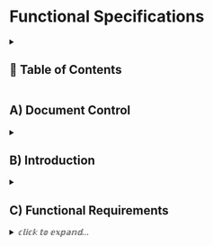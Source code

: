 # Functional Specifications
<details>
<summary>

<!-- TABLE OF CONTENTS -->
<h2 id="table-of-contents"> 📖 Table of Contents</h2>

</summary>
    


</details>

## A) Document Control
<details>
<summary><em></em></summary>

- ### ➤ 1) Document Information

| Document ID | Document # 01 |
|---|---|
| Document Owner | Max BERNARD |
| Issue date |  |
| Last Issue Date | |
| Document Name | |

- ### ➤ 2) Document History

| Version n° | Edits completed by | Date | Description of edit |
|---|---|---|---|
|01|Max BERNARD, Mathis KAKAL| 11/08/2023 | Initial Release (V.01) |

- ### ➤ 3) Document Approval

| Role | Name | Signature | Date |
|---|---|---|---|
| Project Manager | Arthur LEMOINE | | |
| Tech Lead | Mathis KAKAL | | |
| Software Developer | Pierre GORIN | | |
| Software Developer | Evan UHRLING | | |
| Quality Assurance | Quentin CLEMENT | | |
| Quality Assurance | Robin DEBRY | | |

</details>

## B) Introduction
<details>
<summary><em></em></summary>

- ### ➤ 1) Glossary

| Term used | Definition |
|---|---|
| "team" | ALGOSUP team 3 (2023-2024 - Project 2) |
| "player" | A person playing the game |

- ### ➤ 2) Project Overview

<!--- Explain what we have to do -->
Our team was tasked with creating a Pac-Man clone, with the added restriction that it had to be coded in assembly and run on an x86 CPU architecture 16-bit system.

- ### ➤ 3) Project Definition

    - #### ➭ <ins>Vision</ins>

    <!-- our end goal with this project -->
    We are making a perfect Pac-Man clone. We will use the Original assets and copy exactly the game mechanics. 

    - #### ➭ <ins>Objectives</ins>

    > Tell the objectives given by the customer and the objectives we gave ourselves (in simple bullet points)

    - #### ➭ <ins>Scope</ins>

    | In Scope |
    |---|
    | Delivering the project |
    | Delivering an open source clone of pacman |

    | Out of Scope |
    |---|
    | Delivering the actual DOS binaries of pacman |

    - #### ➭ <ins>Deliverables</ins>

    | Name | Type | Deadline | Goal | Link |
    |---|---|---|---|---|
    | Functional Specifications Document | Document (markdown) | | | |
    | Technical Specifications Document | Document (markdown) | | | |
    | Weekly Reports | Document ( | | | |
    | Test Plan | Document (markdown) | | | |
    | Test Cases | Spreadsheet (Google Sheets) | | | |

- ### ➤ 4) Project Organisation

    - #### ➭ <ins>Project Representatives</ins>

    |Project Owner|Represented by...|
    |---|---|
    |**Franck JEANNIN**|Represented by himself|
    |Arthur LEMOINE|Represented by Max BERNARD (Program Manager)|
    
    The project sponsors (highlighted in **bold**) are expected to be in charge of:

    - Defining the vision and high level objectives for the project
    - Approving the requirements, timetable, resources and budget (if necessary).
    - Authorising the provision of funds/resources (internal or external) (if necessary).
    - Approving the functional and technical specifications written by the team.
    - Ensuring that major business risks are identified and managed by the team
    - Approving any major changes in scope
    - Receiving Project Weekly Reports and taking action accordingly resolving issues escalated by the Project Manager.
    - Ensuring business/operational support arrangements are put in place
    - Ensuring the participation of a business resource (if required)
    - Providing final acceptance of the solution upon project completion.

    - #### ➭ <ins>Stakeholders</ins>

    | Stakeholder | Might have/find an interest in... |
    |---|---|
    | Franck JEANNIN | |
    | ALGOSUP Students | |
    | B3 ?? | |

    - #### ➭ <ins>Project Roles</ins>

    As defined by the project owner (ALGOSUP), the team is arranged in the following manner:

    | Role | Description | Name |
    |---|---|---|
    | Project Manager | | Arthur LEMOINE |
    | Program Manager | | Max BERNARD |
    | Tech Lead | | Mathis KAKAL |
    | Software Developer | | Pierre GORIN |
    | Software Developer | | Evan UHRLING |
    | Quality Assurance | | Quentin CLEMENT |
    | Quality Assurance | | Robin DEBRY |

    - #### ➭ <ins>Project Reviewers</ins>

    External project reviewers have been appointed by the project owner to review our specifications and provide us with feedback.

- ### ➤ 5) Project Plan

    - #### ➭ <ins>Retroplanning</ins>

    ![image.png](./pictures/retroplan.png)
    (do agile instead of waterfall) => use scrum methodology

    - #### ➭ <ins>Milestones</ins>

    | Milestone | Deadline |
    |---|---|
    | Functional Specifications V1 | Friday, November 10th 2023 |
    | Technical Specifications V1 | |
    | POC (pre MVP) | |
    | MVP (Alpha realease) | |
    | Oral Presentation (Beta Release) | |
    | ?? | |

    - #### ➭ <ins>Dependencies</ins>

    The POC requires some prior understanding of the target technologies before being developed, meaning that its development will probably start on week 2.

    The MVP requires the POC to be made first to estimate difficulty of tasks and viability of set objectives.

    The rest of the project depends on the first version of the functional specifications to be released and approved first.

    - #### ➭ <ins>Resources/Financial plan</ins>

    We have an estimated 55 hours total to complete this project
    => We have the team

    => Teachers

    => School's resources

    - #### ➭ <ins>Assumptions/Constraints</ins>

    | Assumptions |
    |---|
    | We assume that reality is real |
    |We assume to be alive in such reality|

    | Constraints |
    |---|
    | We only live once |

</details>

## C) Functional Requirements


<details>
<summary><em>𝕔𝕝𝕚𝕔𝕜 𝕥𝕠 𝕖𝕩𝕡𝕒𝕟𝕕...</em></summary>

- ### ➤ 1) Pac-Man's features

    - #### ➭ <ins>Brief History...</ins>

    <!-- Explain what is pacman + image to be pretty -->
    Pac-Man is a maze arcade game created in 1980 in Japan. In the game, you play Pac-Man, who looks like: <img src="./pictures/pac-man1.png" alt="a yellow ball with a mouth" width="15">, and need to eat all the Gums in a maze to end the level.
    <p align="center"><img src="./pictures/PAC-MAN-game1.png" alt="Pac-Man game" width="400"/></p> 

    In this picture, the smallest dots in the maze are Gums. To navigate the level, you can go up, down, left, or right, with no other input required.

    Multi-coloured ghosts <img src="./pictures/pink-ghost.png" alt="pink ghost" width="15"/> are chasing Pac-Man through the level, and if one touches Pac-Man, he loses a life.
    Pac-Man can eat a Super Gum (the slightly bigger dots). 
    
    They give Pac-Man the ability to eat the ghosts for a period of time. When you complete a level, the ghosts get faster, and the Super Gum bonus gets shorter.
    After a set amount of time, fruits appear in a level. Eating the fruits gives bonus points.

    - #### ➭ <ins>Objectives and lose condition</ins>

    The game objectives are twofold :
    - Eat all the Gums (244) in a maze. this will bring the player to the next level.
    - Get the highest posible Score. Several action will let the player increase their score.
    Eating all the Gums will increase the score, but is not the only way to do so.

    There is a single lose condition : being touched by a ghost.<br>The player can lose 4 times before getting a game over.

    - #### ➭ <ins>Player</ins>
    The player play as Pac-Man, a yellow ball with a mouth. It can move in 4 directions : Up, Down, Left, Right. The movement speed change from level to level.
    
    The player can eat Gums to gain points. The player can eat Super Gum (the bigger pink dots in the maze) to enter what is called Fright Mode.


    - #### ➭ <ins>Fruits</ins>

    Fruits can appear in the maze twice per game when the player eats a specific amount of Gums. fruits only stay on screen for a short period of time.

    - #### ➭ <ins>Fright mode</ins>

    In Fright Mode the player can move faster and can now eat ghost without dieing. When in this state the objectives becomes to eat the ghost. at higher level Fright Mode get shorter and shorter.

    - #### ➭ <ins>Score</ins>

    This are all the way the player can get score :
    - Eating Gums
    - Eating Super Gums
    - Eating Fruits
    - Eating a ghost

    Oznce the player reach 10,000 points he gains an extra life.

    - #### ➭ <ins>Ghosts</ins>

    - There are 4 ghost. 
    - The player dies when touching one of the ghost.
    - A ghost can be eaten by the player when the game is in fright mode
    - If a ghost is eaten he goes back to the center of the maze
    - At higher dificulty ghost get faster

    The ghost have three behaviors :
        - Scater : the ghost are going for a corner of the maze
        - Chase : Each ghost has a diferent chase behavior, but the idea is to hunt down the player.
        - Frightened : The ghosts are runnig away from the player with random movement. this only activate when the game is in Fright Mode when the player eat a Super Gum.

    The Ghost cycle between Scater and Chase. at higher level ghosts spend more time in Chase mode.

    - #### ➭ <ins>Environment</ins>

    The game is played in a maze with this exact layout.
    <p align="center"><img src="./pictures/PAC-MAN-game1.png" alt="Pac-Man game" width="500"/></p>
    Neither the player nor the ghost can cross the blue lines.
    The maze does not change from one level to the other.<br>When the player or ghost go through the gate at the left and right side of the maze, they reapear at the other end of the level.


    - #### ➭ <ins>User Interface</ins>

        - ##### <ins>Font</ins>

        The font is a monospace sans-serif and should be all uppercase. The characters are white to create a contrast against the black background. Every character is 53.8% Pac-Man high and wide. There should be a 7.7% Pac-Man wide gap between characters. A new line should have a 7.7% Pac-Man gap from the one above.

        - ##### <ins>Game Score</ins>

        At the top of the screen, "HIGH SCORE" should be aligned at the centre of the screen.<br> The number should be displayed below the text. The rightmost number in the high score should be under the "O" of "SCORE".<br><br> The current score should be displayed as "1UP", horizontally aligned with "HIGH SCORE". The "P" of "1UP" should be 4 characters to the left of the "H" of "HIGH SCORE".<br> The number should be displayed horizontally aligned with the numbers under "HIGH SCORE". The rightmost number should be offset 1 character to the right of the "P" in "1UP". The end result should look like this picture:
        
        <p align="center"><img src="./pictures/UI.png" alt="pac-man UI" width="400"/></p>

        - ##### <ins>Game Ready</ins>

        At the start of the game, "READY!" gets displayed on the corridor just under the Ghost Spawning Box, as seen in the image below.
        <p align='center'><img src='./pictures/game-ready.png' alt='Pac-Man UI' width='400'/></p>

        This message should disappear when the game starts. This message should use the same font as the rest of the UI but be yellow.

        - ##### <ins>Game Over</ins>

        When the player loses all of his lives, a game over screen needs to appear. The words "GAME OVER" appear in the corridor under the <em>Ghost Spawning Box</em>, as seen in the image below.
        <p align='center'><img src='./pictures/game-over.png' alt='Pac-Man UI' width='400'/></p>

        This stays on display for 3 seconds until the game takes the player to the leaderboard. This message uses the same font as the rest of the UI but is red.

- ### ➤ 2) Personas Definition

<!--
Some stuff about persona

link to personas image
https://docs.google.com/presentation/d/1_mEMP8P38QoMadhjGEqS27iHCdO-DTESxNDUPH_uHMA/edit?usp=sharing

someone who never played 
someone who played the original pacman
someone an e-sport player of pacman 
-->
<img src="./pictures/personas/etienne.png" alt="Etienne-Persona" width="95%" align="center"/> 
<img src="./pictures/personas/isabelle.PNG" alt="Isabelle-Persona" width="95%" align="center"/> 
<img src="./pictures/personas/antoine.PNG" alt="Antoine-Persona" width="95%" align="center"/>

- ### ➤ 3) Use Cases Analysis

| Use Case Number | Name | Description | Actor(s) | Pre-Conditions | Flow of Events | Post-Conditions | Exit Criteria | Notes & Issues |
|---|---|---|---|---|---|---|---|---|
| text | text | The player launches the game | the player | text | text | text | text | text |
| text | text | The player pauses the game | the player | text | text | text | text | text |

- ### ➤ 4) Functional Analysis

Functional Diagrams each function addresses a use case

## D) Non-Functional Requirements
	  *Add or remove sections as relevant*  
- ### ➤ Costs
    - #### <ins>I - Capital Expenditures</ins>
        - ##### <ins>Material</ins>
        - ##### <ins>Production Line</ins>
        - ##### <ins>Tools</ins>
        - ##### <ins>Software</ins>
        - ##### <ins>Time Spent/Wages</ins>
    - #### <ins>II - Operational Expenditures</ins>
        - ##### <ins>Server Costs</ins>
        - ##### <ins>Maintenance</ins>
        - ##### <ins>Salaries</ins>
        - ##### <ins>Energies</ins>
- ### ➤ Reliability
- ### ➤ Response/Performance
- ### ➤ Operability
- ### ➤ Recovery
- ### ➤ Delivery
- ### ➤ Maintainability
- ### ➤ Scalability
- ### ➤ Availability
- ### ➤ Security
- ### ➤ Transition Requirements

</details>

<br>